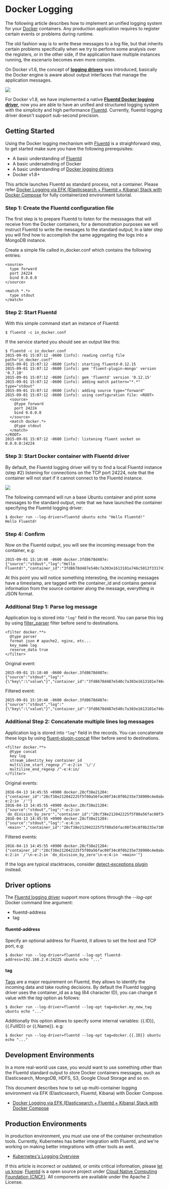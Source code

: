 # Docker Logging

The following article describes how to implement an unified logging system for your [Docker](http://www.docker.com) containers. Any production application requires to register certain events or problems during runtime.

The old fashion way is to write these messages to a log file, but that inherits certain problems specifically when we try to perform some analysis over the registers, or in the other side, if the application have multiple instances running, the escenario becomes even more complex.

On Docker v1.6, the concept of [**logging drivers**](https://docs.docker.com/engine/admin/logging/overview/) was introduced, basically the Docker engine is aware about output interfaces that manage the application messages.

![](http://www.fluentd.org/assets/img/recipes/fluentd_docker.png)

For Docker v1.8, we have implemented a native [**Fluentd Docker logging driver**](https://docs.docker.com/engine/admin/logging/fluentd/), now you are able to have an unified and structured logging system with the simplicity and high performance [Fluentd](http://fluentd.org). Currently, fluentd logging driver doesn't support sub-second precision.

## Getting Started

Using the Docker logging mechanism with [Fluentd](http://www.fluentd.org) is a straighforward step, to get started make sure you have the following prerequisites:

* A basic understanding of [Fluentd](http://www.fluentd.org)
* A basic undersatnding of Docker
* A basic understanding of [Docker logging drivers](https://docs.docker.com/engine/admin/logging/overview/)
* Docker v1.8+

This article launches Fluentd as standard process, not a container. Please refer [Docker Logging via EFK \(Elasticsearch + Fluentd + Kibana\) Stack with Docker Compose](docker-logging-efk-compose.md) for fully containerized environment tutorial.

### Step 1: Create the Fluentd configuration file

The first step is to prepare Fluentd to listen for the messsages that will receive from the Docker containers, for a demonstration purposes we will instruct Fluentd to write the messages to the standard output; In a later step you will find how to accomplish the same aggregating the logs into a MongoDB instance.

Create a simple file called in\_docker.conf which contains the following entries:

```text
<source>
  type forward
  port 24224
  bind 0.0.0.0
</source>

<match *.*>
  type stdout
</match>
```

### Step 2: Start Fluentd

With this simple command start an instance of Fluentd:

```text
$ fluentd -c in_docker.conf
```

If the service started you should see an output like this:

```text
$ fluentd -c in_docker.conf
2015-09-01 15:07:12 -0600 [info]: reading config file path="in_docker.conf"
2015-09-01 15:07:12 -0600 [info]: starting fluentd-0.12.15
2015-09-01 15:07:12 -0600 [info]: gem 'fluent-plugin-mongo' version '0.7.10'
2015-09-01 15:07:12 -0600 [info]: gem 'fluentd' version '0.12.15'
2015-09-01 15:07:12 -0600 [info]: adding match pattern="*.*" type="stdout"
2015-09-01 15:07:12 -0600 [info]: adding source type="forward"
2015-09-01 15:07:12 -0600 [info]: using configuration file: <ROOT>
  <source>
    @type forward
    port 24224
    bind 0.0.0.0
  </source>
  <match docker.*>
    @type stdout
  </match>
</ROOT>
2015-09-01 15:07:12 -0600 [info]: listening fluent socket on 0.0.0.0:24224
```

### Step 3: Start Docker container with Fluentd driver

By default, the Fluentd logging driver will try to find a local Fluentd instance \(step \#2\) listening for connections on the TCP port 24224, note that the container will not start if it cannot connect to the Fluentd instance.

![](https://www.fluentd.org/assets/img/recipes/fluentd_docker_integrated.png)

The following command will run a base Ubuntu container and print some messages to the standard output, note that we have launched the container specifying the Fluentd logging driver:

```text
$ docker run --log-driver=fluentd ubuntu echo "Hello Fluentd!"
Hello Fluentd!
```

### Step 4: Confirm

Now on the Fluentd output, you will see the incoming message from the container, e.g:

```text
2015-09-01 15:10:40 -0600 docker.3fd8678d487e: {"source":"stdout","log":"Hello Fluentd!","container_id":"3fd8678d487e540c7a303e1613101e746c5012f3317434eda93f24351c1928f7","container_name":"/angry_kalam"}
```

At this point you will notice something interesting, the incoming messages have a timestamp, are tagged with the container\_id and contains general information from the source container along the message, everything in JSON format.

### Additional Step 1: Parse log message

Application log is stored into `"log"` field in the record. You can parse this log by using [filter\_parser](http://docs.fluentd.org/articles/filter_parser) filter before send to destinations.

```text
<filter docker.**>
  @type parser
  format json # apache2, nginx, etc...
  key_name log
  reserve_data true
</filter>
```

Original event:

```text
2015-09-01 15:10:40 -0600 docker.3fd8678d487e: {"source":"stdout","log":"{\"key\":\"value\"}","container_id":"3fd8678d487e540c7a303e1613101e746c5012f3317434eda93f24351c1928f7","container_name":"/angry_kalam"}
```

Filtered event:

```text
2015-09-01 15:10:40 -0600 docker.3fd8678d487e: {"source":"stdout","log":"{\"key\":\"value\"}","container_id":"3fd8678d487e540c7a303e1613101e746c5012f3317434eda93f24351c1928f7","container_name":"/angry_kalam","key":"value"}
```

### Additional Step 2: Concatenate multiple lines log messages

Application log is stored into `"log"` field in the records. You can concatenate these logs by using [fluent-plugin-concat](https://github.com/fluent-plugins-nursery/fluent-plugin-concat) filter before send to destinations.

```text
<filter docker.**>
  @type concat
  key log
  stream_identity_key container_id
  multiline_start_regexp /^-e:2:in `\/'/
  multiline_end_regexp /^-e:4:in/
</filter>
```

Original events:

```text
2016-04-13 14:45:55 +0900 docker.28cf38e21204: {"container_id":"28cf38e212042225f5f80a56fac08f34c8f0b235e738900c4e0abcf39253a702","container_name":"/romantic_dubinsky","source":"stdout","log":"-e:2:in `/'"}
2016-04-13 14:45:55 +0900 docker.28cf38e21204: {"source":"stdout","log":"-e:2:in `do_division_by_zero'","container_id":"28cf38e212042225f5f80a56fac08f34c8f0b235e738900c4e0abcf39253a702","container_name":"/romantic_dubinsky"}
2016-04-13 14:45:55 +0900 docker.28cf38e21204: {"source":"stdout","log":"-e:4:in `<main>'","container_id":"28cf38e212042225f5f80a56fac08f34c8f0b235e738900c4e0abcf39253a702","container_name":"/romantic_dubinsky"}
```

Filtered events:

```text
2016-04-13 14:45:55 +0900 docker.28cf38e21204: {"container_id":"28cf38e212042225f5f80a56fac08f34c8f0b235e738900c4e0abcf39253a702","container_name":"/romantic_dubinsky","source":"stdout","log":"-e:2:in `/'\n-e:2:in `do_division_by_zero'\n-e:4:in `<main>'"}
```

If the logs are typical stacktraces, consider [detect-exceptions plugin](https://github.com/GoogleCloudPlatform/fluent-plugin-detect-exceptions) instead.

## Driver options

The [Fluentd logging driver](https://docs.docker.com/engine/admin/logging/fluentd/) support more options through the _--log-opt_ Docker command line argument:

* fluentd-address
* tag

#### fluentd-address

Specify an optional address for Fluentd, it allows to set the host and TCP port, e.g:

```text
$ docker run --log-driver=fluentd --log-opt fluentd-address=192.168.2.4:24225 ubuntu echo "..."
```

#### tag

[Tags](https://docs.docker.com/engine/admin/logging/log_tags/) are a major requirement on Fluentd, they allows to identify the incoming data and take routing decisions. By default the Fluentd logging driver uses the container\_id as a tag \(64 character ID\), you can change it value with the _tag_ option as follows:

```text
$ docker run --log-driver=fluentd --log-opt tag=docker.my_new_tag ubuntu echo "..."
```

Additionally this option allows to specify some internal variables: {{.ID}}, {{.FullID}} or {{.Name}}. e.g:

```text
$ docker run --log-driver=fluentd --log-opt tag=docker.{{.ID}} ubuntu echo "..."
```

## Development Environments

In a more real-world use case, you would want to use something other than the Fluentd standard output to store Docker containers messages, such as Elasticsearch, MongoDB, HDFS, S3, Google Cloud Storage and so on.

This document describes how to set up multi-container logging environment via EFK \(Elasticsearch, Fluentd, Kibana\) with Docker Compose.

* [Docker Logging via EFK \(Elasticsearch + Fluentd + Kibana\) Stack with Docker Compose](docker-logging-efk-compose.md)

## Production Environments

In production environment, you must use one of the container orchestration tools. Currently, Kubernetes has better integration with Fluentd, and we're working on making better integrations with other tools as well.

* [Kubernetes's Logging Overview](https://kubernetes.io/docs/user-guide/logging/overview/)

If this article is incorrect or outdated, or omits critical information, please [let us know](https://github.com/fluent/fluentd-docs-gitbook/issues?state=open). [Fluentd](http://www.fluentd.org/) is a open source project under [Cloud Native Computing Foundation \(CNCF\)](https://cncf.io/). All components are available under the Apache 2 License.

